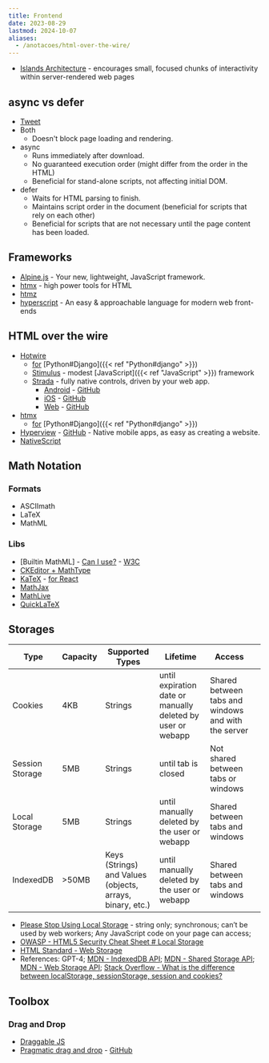 ```yaml
---
title: Frontend
date: 2023-08-29
lastmod: 2024-10-07
aliases:
  - /anotacoes/html-over-the-wire/
---
```

- [Islands Architecture](https://www.patterns.dev/posts/islands-architecture) - encourages small, focused chunks of interactivity within server-rendered web pages

## async vs defer
- [Tweet](https://twitter.com/lucasrcezimbra/status/1717870039565533530)
- Both
	- Doesn't block page loading and rendering.
- async
	- Runs immediately after download.
	- No guaranteed execution order (might differ from the order in the HTML)
	- Beneficial for stand-alone scripts, not affecting initial DOM.
- defer
	- Waits for HTML parsing to finish.
	- Maintains script order in the document (beneficial for scripts that rely on each other)
	- Beneficial for scripts that are not necessary until the page content has been loaded.

## Frameworks
- [Alpine.js](https://alpinejs.dev/) - Your new, lightweight, JavaScript framework.
- [htmx](https://htmx.org/) - high power tools for HTML
- [htmz](http://leanrada.com/htmz/)
- [hyperscript](https://hyperscript.org/) - An easy & approachable language for modern web front-ends

## HTML over the wire
- [Hotwire](https://hotwired.dev/)
	- [for](https://github.com/hotwire-django) [Python#Django]({{< ref "Python#django" >}})
	- [Stimulus](https://stimulus.hotwired.dev/) - modest [JavaScript]({{< ref "JavaScript" >}}) framework
	- [Strada](https://strada.hotwired.dev/) - fully native controls, driven by your web app.
		- [Android](https://strada.hotwired.dev/handbook/android) - [GitHub](https://github.com/hotwired/strada-android)
		- [iOS](https://strada.hotwired.dev/handbook/ios) - [GitHub](https://github.com/hotwired/strada-ios)
		- [Web](https://strada.hotwired.dev/handbook/web) - [GitHub](https://github.com/hotwired/strada-web)
- [htmx](https://htmx.org/)
	- [for](https://github.com/adamchainz/django-htmx) [Python#Django]({{< ref "Python#django" >}})
- [Hyperview](https://hyperview.org/) - [GitHub](https://github.com/instawork/hyperview) - Native mobile apps, as easy as creating a website.
- [NativeScript](https://nativescript.org/)

## Math Notation
### Formats
- ASCIImath
- LaTeX
- MathML
### Libs
- [Builtin MathML] - [Can I use?](https://caniuse.com/?search=mathml) - [W3C](https://www.w3.org/TR/MathML/)
- [CKEditor + MathType](https://ckeditor.com/mathtype/)
- [KaTeX](https://github.com/KaTeX/KaTeX) - [for React](https://cortexjs.io/mathlive/guides/react/)
- [MathJax](https://www.mathjax.org/)
- [MathLive](https://github.com/arnog/mathlive/)
- [QuickLaTeX](https://www.quicklatex.com/)

## Storages
| Type            | Capacity | Supported Types                                           | Lifetime                                                    | Access                                              |     |
| --------------- | -------- | --------------------------------------------------------- | ----------------------------------------------------------- | --------------------------------------------------- | --- |
| Cookies         | 4KB      | Strings                                                   | until expiration date or manually deleted by user or webapp | Shared between tabs and windows and with the server |     |
| Session Storage | 5MB      | Strings                                                   | until tab is closed                                         | Not shared between tabs or windows                  |     |
| Local Storage   | 5MB      | Strings                                                   | until manually deleted by the user or webapp                | Shared between tabs and windows                     |     |
| IndexedDB       | >50MB    | Keys (Strings) and Values (objects, arrays, binary, etc.) | until manually deleted by the user or webapp                | Shared between tabs and windows                     |     |
- [Please Stop Using Local Storage](https://www.rdegges.com/2018/please-stop-using-local-storage/) - string only; synchronous; can’t be used by web workers; Any JavaScript code on your page can access;
- [OWASP - HTML5 Security Cheat Sheet # Local Storage](https://cheatsheetseries.owasp.org/cheatsheets/HTML5_Security_Cheat_Sheet.html#local-storage)
- [HTML Standard - Web Storage](https://html.spec.whatwg.org/multipage/webstorage.html)
- References: GPT-4; [MDN - IndexedDB API](https://developer.mozilla.org/en-US/docs/Web/API/IndexedDB_API); [MDN - Shared Storage API](https://developer.mozilla.org/en-US/docs/Web/API/Shared_Storage_API); [MDN - Web Storage API](https://developer.mozilla.org/en-US/docs/Web/API/Web_Storage_API); [Stack Overflow - What is the difference between localStorage, sessionStorage, session and cookies?](https://stackoverflow.com/questions/19867599/what-is-the-difference-between-localstorage-sessionstorage-session-and-cookies)


## Toolbox
### Drag and Drop
- [Draggable JS](https://shopify.github.io/draggable/)
- [Pragmatic drag and drop](https://atlassian.design/components/pragmatic-drag-and-drop/about) - [GitHub](https://github.com/atlassian/pragmatic-drag-and-drop)
